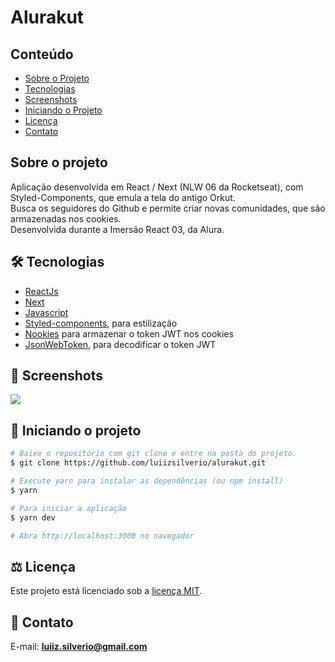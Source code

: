 # Alurakut
## Conteúdo
* [Sobre o Projeto](#sobre-o-projeto)
* [Tecnologias](#hammer_and_wrench-tecnologias)
* [Screenshots](#camera_flash-screenshots)
* [Iniciando o Projeto](#car-Iniciando-o-projeto)
* [Licença](#balance_scale-licença)
* [Contato](#email-contato)

## Sobre o projeto
Aplicação desenvolvida em React / Next (NLW 06 da Rocketseat), com Styled-Components, que emula a tela do antigo Orkut.<br />
Busca os seguidores do Github e permite criar novas comunidades, que são armazenadas nos cookies.<br />
Desenvolvida durante a Imersão React 03, da Alura.
 
## :hammer_and_wrench: Tecnologias
* <ins>ReactJs</ins>
* <ins>Next</ins>
* <ins>Javascript</ins>
* <ins>Styled-components</ins>, para estilização
* <ins>Nookies</ins> para armazenar o token JWT nos cookies
* <ins>JsonWebToken</ins>, para decodificar o token JWT

## :camera_flash: Screenshots
![](https://github.com/luiizsilverio/podcastr/blob/main/public/alurakut.gif)


## :car: Iniciando o projeto
```bash
# Baixe o repositório com git clone e entre na pasta do projeto.
$ git clone https://github.com/luiizsilverio/alurakut.git

# Execute yarn para instalar as dependências (ou npm install)
$ yarn

# Para iniciar a aplicação
$ yarn dev

# Abra http://localhost:3000 no navegador
```

## :balance_scale: Licença
Este projeto está licenciado sob a [licença MIT](LICENSE).

## :email: Contato

E-mail: [**luiiz.silverio@gmail.com**](mailto:luiiz.silverio@gmail.com)
